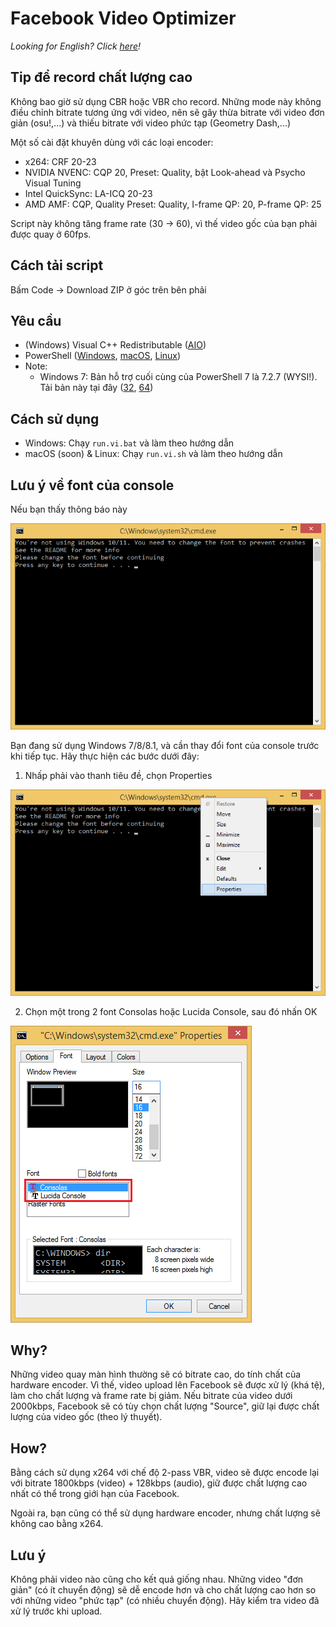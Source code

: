 # Facebook Video Optimizer

_Looking for English? Click [here](/README.en.md)!_

## Tip để record chất lượng cao

Không bao giờ sử dụng CBR hoặc VBR cho record. Những mode này không điều chỉnh bitrate tương ứng với video, nên sẽ gây thừa bitrate với video đơn giản (osu!,...) và thiếu bitrate với video phức tạp (Geometry Dash,...)

Một số cài đặt khuyên dùng với các loại encoder:

- x264: CRF 20-23
- NVIDIA NVENC: CQP 20, Preset: Quality, bật Look-ahead và Psycho Visual Tuning
- Intel QuickSync: LA-ICQ 20-23
- AMD AMF: CQP, Quality Preset: Quality, I-frame QP: 20, P-frame QP: 25

Script này không tăng frame rate (30 -> 60), vì thế video gốc của bạn phải được quay ở 60fps.

## Cách tải script

Bấm Code -> Download ZIP ở góc trên bên phải

## Yêu cầu

- (Windows) Visual C++ Redistributable ([AIO][vc++-aio])
- PowerShell ([Windows][pwsh-win], [macOS][pwsh-macos], [Linux][pwsh-linux])
- Note:
  - Windows 7: Bản hỗ trợ cuối cùng của PowerShell 7 là 7.2.7 (WYSI!). Tải bản này tại đây ([32][pwsh-7.2.7-32], [64][pwsh-7.2.7-64])

[vc++-aio]: https://github.com/abbodi1406/vcredist/releases
[pwsh-win]: https://learn.microsoft.com/en-us/powershell/scripting/install/installing-powershell-on-windows#msi
[pwsh-macos]: https://learn.microsoft.com/en-us/powershell/scripting/install/installing-powershell-on-macos
[pwsh-linux]: https://learn.microsoft.com/en-us/powershell/scripting/install/installing-powershell-on-linux
[pwsh-7.2.7-32]: https://github.com/PowerShell/PowerShell/releases/download/v7.2.7/PowerShell-7.2.7-win-x86.msi
[pwsh-7.2.7-64]: https://github.com/PowerShell/PowerShell/releases/download/v7.2.7/PowerShell-7.2.7-win-x64.msi

## Cách sử dụng

- Windows: Chạy `run.vi.bat` và làm theo hướng dẫn
- macOS (soon) & Linux: Chạy `run.vi.sh` và làm theo hướng dẫn

## Lưu ý về font của console

Nếu bạn thấy thông báo này

![Cảnh báo về font](/docs/change_console_font/warning.png?raw=true)

Bạn đang sử dụng Windows 7/8/8.1, và cần thay đổi font của console trước khi tiếp tục. Hãy thực hiện các bước dưới đây:

1. Nhấp phải vào thanh tiêu đề, chọn Properties

![Đổi font - hình 1](/docs/change_console_font/1.png?raw=true)

2. Chọn một trong 2 font Consolas hoặc Lucida Console, sau đó nhấn OK

![Đổi font - hình 2](/docs/change_console_font/2.png?raw=true)

## Why?

Những video quay màn hình thường sẽ có bitrate cao, do tính chất của hardware encoder. Vì thế, video upload lên Facebook sẽ được xử lý (khá tệ), làm cho chất lượng và frame rate bị giảm. Nếu bitrate của video dưới 2000kbps, Facebook sẽ có tùy chọn chất lượng "Source", giữ lại được chất lượng của video gốc (theo lý thuyết).

## How?

Bằng cách sử dụng x264 với chế độ 2-pass VBR, video sẽ được encode lại với bitrate 1800kbps (video) + 128kbps (audio), giữ được chất lượng cao nhất có thể trong giới hạn của Facebook.

Ngoài ra, bạn cũng có thể sử dụng hardware encoder, nhưng chất lượng sẽ không cao bằng x264.

## Lưu ý

Không phải video nào cũng cho kết quả giống nhau. Những video "đơn giản" (có ít chuyển động) sẽ dễ encode hơn và cho chất lượng cao hơn so với những video "phức tạp" (có nhiều chuyển động). Hãy kiểm tra video đã xử lý trước khi upload.
